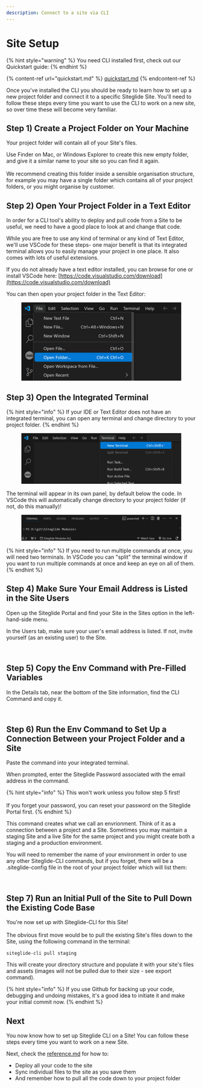```yaml
---
description: Connect to a site via CLI
---
```


# Site Setup

{% hint style="warning" %}
You need CLI installed first, check out our Quickstart guide:
{% endhint %}

{% content-ref url="quickstart.md" %}
[quickstart.md](quickstart.md)
{% endcontent-ref %}

Once you've installed the CLI you should be ready to learn how to set up a new project folder and connect it to a specific Siteglide Site. You'll need to follow these steps every time you want to use the CLI to work on a new site, so over time these will become very familiar.

## Step 1) Create a Project Folder on Your Machine

Your project folder will contain all of your Site's files.

Use Finder on Mac, or Windows Explorer to create this new empty folder, and give it a similar name to your site so you can find it again.\
\
We recommend creating this folder inside a sensible organisation structure, for example you may have a single folder which contains all of your project folders, or you might organise by customer.

## Step 2) Open Your Project Folder in a Text Editor

In order for a CLI tool's ability to deploy and pull code from a Site to be useful, we need to have a good place to look at and change that code.

While you are free to use any kind of terminal or any kind of Text Editor, we'll use VSCode for these steps- one major benefit is that its integrated terminal allows you to easily manage your project in one place. It also comes with lots of useful extensions.

If you do not already have a text editor installed, you can browse for one or install VSCode here: [https://code.visualstudio.com/download](https://code.visualstudio.com/download)

You can then open your project folder in the Text Editor:

<figure><img src="../../.gitbook/assets/image (2) (1) (1) (1) (1) (1).png" alt=""><figcaption></figcaption></figure>

## Step 3) Open the Integrated Terminal

{% hint style="info" %}
If your IDE or Text Editor does not have an integrated terminal, you can open any terminal and change directory to your project folder.
{% endhint %}

<figure><img src="../../.gitbook/assets/image (3) (1) (1) (1) (1) (1).png" alt=""><figcaption></figcaption></figure>

The terminal will appear in its own panel, by default below the code. In VSCode this will automatically change directory to your project folder (if not, do this manually)!

<figure><img src="../../.gitbook/assets/image (5) (1) (1) (1).png" alt=""><figcaption></figcaption></figure>

{% hint style="info" %}
If you need to run multiple commands at once, you will need two terminals. In VSCode you can "split" the terminal window if you want to run multiple commands at once and keep an eye on all of them.
{% endhint %}

## Step 4) Make Sure Your Email Address is Listed in the Site Users

Open up the Siteglide Portal and find your Site in the Sites option in the left-hand-side menu.

In the Users tab, make sure your user's email address is listed. If not, invite yourself (as an existing user) to the Site.

<figure><img src="https://p186.p2.n0.cdn.zight.com/items/eDuKGYKy/49aa8bdb-47e9-45f9-ad70-d15deb8e1cdd.jpg?source=viewer&#x26;v=%22ddc1fb9e21f8e31f1c02db87839b794a%22" alt=""><figcaption></figcaption></figure>

## Step 5) Copy the Env Command with Pre-Filled Variables

In the Details tab, near the bottom of the Site information, find the CLI Command and copy it.

<figure><img src="https://p186.p2.n0.cdn.zight.com/items/eDuKGYev/4f0b933c-f20d-4560-90f3-3cb501ab86f7.jpg?source=viewer&#x26;v=%2284e088722ac1d1c251a8b40a139ccbbb%22" alt=""><figcaption></figcaption></figure>

## Step 6) Run the Env Command to Set Up a Connection Between your Project Folder and a Site

Paste the command into your integrated terminal.

When prompted, enter the Siteglide Password associated with the email address in the command.

{% hint style="info" %}
This won't work unless you follow step 5 first!\
\
If you forget your password, you can reset your password on the Siteglide Portal first.
{% endhint %}

This command creates what we call an envrionment. Think of it as a connection between a project and a Site. Sometimes you may maintain a staging Site and a live Site for the same project and you might create both a staging and a production environment.

You will need to remember the name of your environment in order to use any other Siteglide-CLI commands, but if you forget, there will be a .siteglide-config file in the root of your project folder which will list them:

<figure><img src="../../.gitbook/assets/image (6) (1) (1).png" alt=""><figcaption></figcaption></figure>

## Step 7) Run an Initial Pull of the Site to Pull Down the Existing Code Base

You're now set up with Siteglide-CLI for this Site!\
\
The obvious first move would be to pull the existing Site's files down to the Site, using the following command in the terminal:

```
siteglide-cli pull staging
```

This will create your directory structure and populate it with your site's files and assets (images will not be pulled due to their size - see export command).

{% hint style="info" %}
If you use Github for backing up your code, debugging and undoing mistakes, it's a good idea to initiate it and make your initial commit now.
{% endhint %}

## Next

You now know how to set up Siteglide CLI on a Site! You can follow these steps every time you want to work on a new Site.

Next, check the [reference.md](reference.md "mention") for how to:

* Deploy all your code to the site
* Sync individual files to the site as you save them
* And remember how to pull all the code down to your project folder
